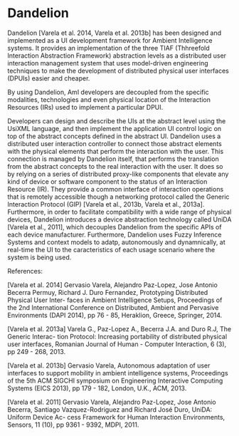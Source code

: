 # Dandelion
Dandelion [Varela et al. 2014, Varela et al. 2013b] has been designed and implemented as a UI development framework for Ambient Intelligence systems. It provides an implementation of the three TIAF (Thhreefold Interaction Abstraction Framework) abstraction levels as a distributed user interaction management system that uses model-driven engineering techniques to make the development of distributed physical user interfaces (DPUIs) easier and cheaper.

By using Dandelion, AmI developers are decoupled from the specific modalities, technologies and even physical location of the Interaction Resources (IRs) used to implement a particular DPUI. 

Developers can design and describe the UIs at the abstract level using the UsiXML language, and then implement the application UI control logic on top of the abstract concepts defined in the abstract UI. Dandelion uses a distributed user interaction controller to connect those abstract elements with the physical elements that perform the interaction with the user. This connection is managed by Dandelion itself, that performs the translation from the abstract concepts to the real interaction with the user. It does so by relying on a series of distributed proxy-like components that elevate any kind of device or software component to the status of an Interaction Resource (IR). They provide a common interface of interaction operations that is remotely accessible though a networking protocol called the Generic Interaction Protocol (GIP) [Varela et al., 2013b, Varela et al., 2013a]. Furthermore, in order to facilitate compatibility with a wide range of physical devices, Dandelion introduces a device abstraction technology called UniDA [Varela et al., 2011], which decouples Dandelion from the specific APIs of each device manufacturer. Furthermore, Dandelion uses Fuzzy Inference Systems and context models to adatp, autonomously and dynamnically, at real-time the UI to the caracteristics of each usage scenario where the system is being used.


References:

[Varela et al. 2014] Gervasio Varela, Alejandro Paz-Lopez, Jose Antonio Becerra Permuy, Richard J. Duro Fernandez, Prototyping Distributed Physical User Inter- faces in Ambient Intelligence Setups, Proceedings of the 2nd International Conference on Distributed, Ambient and Pervasive Environments (DAPI 2014), pp 76 - 85, Heraklion, Greece, Springer, 2014.

[Varela et al. 2013a] Varela G., Paz-Lopez A., Becerra J.A. and Duro R.J, The Generic Interac- tion Protocol: Increasing portability of distributed physical user interfaces, Romanian Journal of Human - Computer Interaction, 6 (3), pp 249 - 268, 2013.

[Varela et al. 2013b] Gervasio Varela, Autonomous adaptation of user interfaces to support mobility in ambient intelligence systems, Proceedings of the 5th ACM SIGCHI symposium on Engineering Interactive Computing Systems (EICS 2013), pp 179 - 182, London, U.K., ACM, 2013.

[Varela et al. 2011] Gervasio Varela, Alejandro Paz-Lopez, Jose Antonio Becerra, Santiago Vazquez-Rodriguez and Richard José Duro, UniDA: Uniform Device Ac- cess Framework for Human Interaction Environments, Sensors, 11 (10), pp 9361 - 9392, MDPI, 2011.
